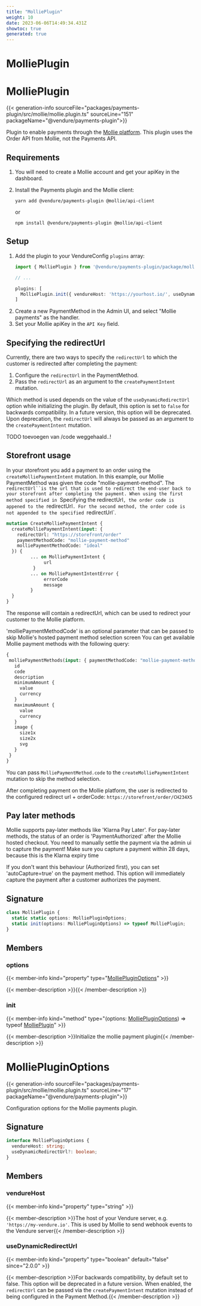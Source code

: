 ```yaml
---
title: "MolliePlugin"
weight: 10
date: 2023-06-06T14:49:34.431Z
showtoc: true
generated: true
---
```

<!-- This file was generated from the Vendure source. Do not modify. Instead, re-run the "docs:build" script -->

# MolliePlugin
<div class="symbol">


# MolliePlugin

{{< generation-info sourceFile="packages/payments-plugin/src/mollie/mollie.plugin.ts" sourceLine="151" packageName="@vendure/payments-plugin">}}

Plugin to enable payments through the [Mollie platform](https://docs.mollie.com/).
This plugin uses the Order API from Mollie, not the Payments API.

## Requirements

1. You will need to create a Mollie account and get your apiKey in the dashboard.
2. Install the Payments plugin and the Mollie client:

    `yarn add @vendure/payments-plugin @mollie/api-client`

    or

    `npm install @vendure/payments-plugin @mollie/api-client`

## Setup

1. Add the plugin to your VendureConfig `plugins` array:
    ```TypeScript
    import { MolliePlugin } from '@vendure/payments-plugin/package/mollie';

    // ...

    plugins: [
      MolliePlugin.init({ vendureHost: 'https://yourhost.io/', useDynamicRedirectUrl: true }),
    ]
    ```
2. Create a new PaymentMethod in the Admin UI, and select "Mollie payments" as the handler.
3. Set your Mollie apiKey in the `API Key` field.

## Specifying the redirectUrl

Currently, there are two ways to specify the `redirectUrl` to which the customer is redirected after completing the payment:
1. Configure the `redirectUrl` in the PaymentMethod.
2. Pass the `redirectUrl` as an argument to the `createPaymentIntent` mutation.

Which method is used depends on the value of the `useDynamicRedirectUrl` option while initializing the plugin.
By default, this option is set to `false` for backwards compatibility. In a future version, this option will be deprecated.
Upon deprecation, the `redirectUrl` will always be passed as an argument to the `createPaymentIntent` mutation.

TODO toevoegen van /code weggehaald..!
## Storefront usage

In your storefront you add a payment to an order using the `createMolliePaymentIntent` mutation. In this example, our Mollie
PaymentMethod was given the code "mollie-payment-method". The `redirectUrl``is the url that is used to redirect the end-user
back to your storefront after completing the payment. When using the first method specified in `Specifying the redirectUrl`,
the order code is appened to the `redirectUrl`. For the second method, the order code is not appended to the specified `redirectUrl`.

```GraphQL
mutation CreateMolliePaymentIntent {
  createMolliePaymentIntent(input: {
    redirectUrl: "https://storefront/order"
    paymentMethodCode: "mollie-payment-method"
    molliePaymentMethodCode: "ideal"
  }) {
         ... on MolliePaymentIntent {
              url
          }
         ... on MolliePaymentIntentError {
              errorCode
              message
         }
  }
}
```

The response will contain
a redirectUrl, which can be used to redirect your customer to the Mollie
platform.

'molliePaymentMethodCode' is an optional parameter that can be passed to skip Mollie's hosted payment method selection screen
You can get available Mollie payment methods with the following query:

```GraphQL
{
 molliePaymentMethods(input: { paymentMethodCode: "mollie-payment-method" }) {
   id
   code
   description
   minimumAmount {
     value
     currency
   }
   maximumAmount {
     value
     currency
   }
   image {
     size1x
     size2x
     svg
   }
 }
}
```
You can pass `MolliePaymentMethod.code` to the `createMolliePaymentIntent` mutation to skip the method selection.

After completing payment on the Mollie platform,
the user is redirected to the configured redirect url + orderCode: `https://storefront/order/CH234X5`

## Pay later methods
Mollie supports pay-later methods like 'Klarna Pay Later'. For pay-later methods, the status of an order is
'PaymentAuthorized' after the Mollie hosted checkout. You need to manually settle the payment via the admin ui to capture the payment!
Make sure you capture a payment within 28 days, because this is the Klarna expiry time

If you don't want this behaviour (Authorized first), you can set 'autoCapture=true' on the payment method. This option will immediately
capture the payment after a customer authorizes the payment.

## Signature

```TypeScript
class MolliePlugin {
  static static options: MolliePluginOptions;
  static init(options: MolliePluginOptions) => typeof MolliePlugin;
}
```
## Members

### options

{{< member-info kind="property" type="<a href='/typescript-api/core-plugins/payments-plugin/mollie-plugin#molliepluginoptions'>MolliePluginOptions</a>"  >}}

{{< member-description >}}{{< /member-description >}}

### init

{{< member-info kind="method" type="(options: <a href='/typescript-api/core-plugins/payments-plugin/mollie-plugin#molliepluginoptions'>MolliePluginOptions</a>) => typeof <a href='/typescript-api/core-plugins/payments-plugin/mollie-plugin#mollieplugin'>MolliePlugin</a>"  >}}

{{< member-description >}}Initialize the mollie payment plugin{{< /member-description >}}


</div>
<div class="symbol">


# MolliePluginOptions

{{< generation-info sourceFile="packages/payments-plugin/src/mollie/mollie.plugin.ts" sourceLine="17" packageName="@vendure/payments-plugin">}}

Configuration options for the Mollie payments plugin.

## Signature

```TypeScript
interface MolliePluginOptions {
  vendureHost: string;
  useDynamicRedirectUrl?: boolean;
}
```
## Members

### vendureHost

{{< member-info kind="property" type="string"  >}}

{{< member-description >}}The host of your Vendure server, e.g. `'https://my-vendure.io'`.
This is used by Mollie to send webhook events to the Vendure server{{< /member-description >}}

### useDynamicRedirectUrl

{{< member-info kind="property" type="boolean" default="false"  since="2.0.0" >}}

{{< member-description >}}For backwards compatibility, by default set to false.
This option will be deprecated in a future version.
When enabled, the `redirectUrl` can be passed via the `createPaymentIntent` mutation
instead of being configured in the Payment Method.{{< /member-description >}}


</div>
